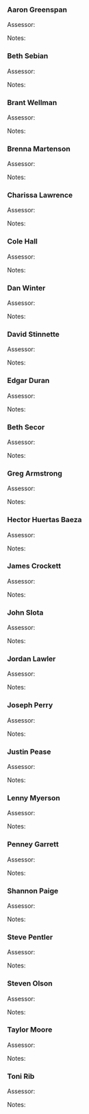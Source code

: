 ### Aaron Greenspan

Assessor:

Notes:

### Beth Sebian

Assessor:

Notes:

### Brant Wellman

Assessor:

Notes:

### Brenna Martenson

Assessor:

Notes:

### Charissa Lawrence

Assessor:

Notes:

### Cole Hall

Assessor:

Notes:

### Dan Winter

Assessor:

Notes:

### David Stinnette

Assessor:

Notes:

### Edgar Duran

Assessor:

Notes:

### Beth Secor

Assessor:

Notes:

### Greg Armstrong

Assessor:

Notes:

### Hector Huertas Baeza

Assessor:

Notes:

### James Crockett

Assessor:

Notes:

### John Slota

Assessor:

Notes:

### Jordan Lawler

Assessor:

Notes:

### Joseph Perry

Assessor:

Notes:

### Justin Pease

Assessor:

Notes:

### Lenny Myerson

Assessor:

Notes:

### Penney Garrett

Assessor:

Notes:

### Shannon Paige

Assessor:

Notes:

### Steve Pentler

Assessor:

Notes:

### Steven Olson

Assessor:

Notes:

### Taylor Moore

Assessor:

Notes:

### Toni Rib

Assessor:

Notes:
